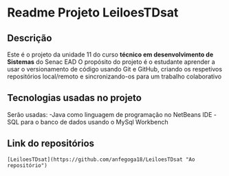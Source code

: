 
# Readme Projeto LeiloesTDsat

## Descrição

Este é o projeto da unidade 11 do curso **técnico em desenvolvimento de Sistemas** do Senac EAD
O propósito do projeto é o estudante aprender a usar o versionamento de código usando Git e GitHub, criando 
os respetivos repositórios local/remoto e sincronizando-os para um trabalho colaborativo

## Tecnologias usadas no projeto

Serão usadas: 
	-Java como linguagem de programação no NetBeans IDE
	-SQL para o banco de dados usando o MySql Workbench


## Link do repositórios

	[LeiloesTDsat](https://github.com/anfegoga18/LeiloesTDsat "Ao repositório")